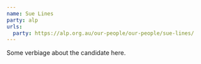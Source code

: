 ```yaml
---
name: Sue Lines
party: alp
urls:
  party: https://alp.org.au/our-people/our-people/sue-lines/
---
```

Some verbiage about the candidate here.
